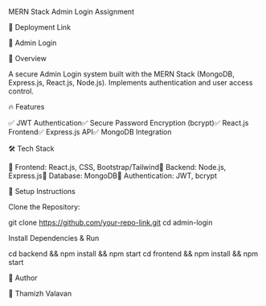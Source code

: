 MERN Stack Admin Login Assignment

🚀 Deployment Link

🔗 Admin Login

📌 Overview

A secure Admin Login system built with the MERN Stack (MongoDB, Express.js, React.js, Node.js). Implements authentication and user access control.

🔥 Features

✅ JWT Authentication✅ Secure Password Encryption (bcrypt)✅ React.js Frontend✅ Express.js API✅ MongoDB Integration

🛠 Tech Stack

🔹 Frontend: React.js, CSS, Bootstrap/Tailwind🔹 Backend: Node.js, Express.js🔹 Database: MongoDB🔹 Authentication: JWT, bcrypt

📂 Setup Instructions

Clone the Repository:

git clone https://github.com/your-repo-link.git
cd admin-login

Install Dependencies & Run

cd backend && npm install && npm start
cd frontend && npm install && npm start

📝 Author

👤 Thamizh Valavan
